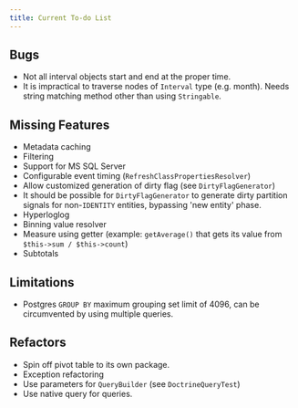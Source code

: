 ```yaml
---
title: Current To-do List
---
```


## Bugs

* Not all interval objects start and end at the proper time.
* It is impractical to traverse nodes of `Interval` type (e.g. month). Needs
  string matching method other than using `Stringable`.

## Missing Features

* Metadata caching
* Filtering
* Support for MS SQL Server
* Configurable event timing (`RefreshClassPropertiesResolver`)
* Allow customized generation of dirty flag (see `DirtyFlagGenerator`)
* It should be possible for `DirtyFlagGenerator` to generate dirty partition
  signals for non-`IDENTITY` entities, bypassing 'new entity' phase.
* Hyperloglog
* Binning value resolver
* Measure using getter (example: `getAverage()` that gets its value from
  `$this->sum / $this->count`)
* Subtotals

## Limitations

* Postgres `GROUP BY` maximum grouping set limit of 4096, can be circumvented by
  using multiple queries.

## Refactors

* Spin off pivot table to its own package.
* Exception refactoring
* Use parameters for `QueryBuilder` (see `DoctrineQueryTest`)
* Use native query for queries.